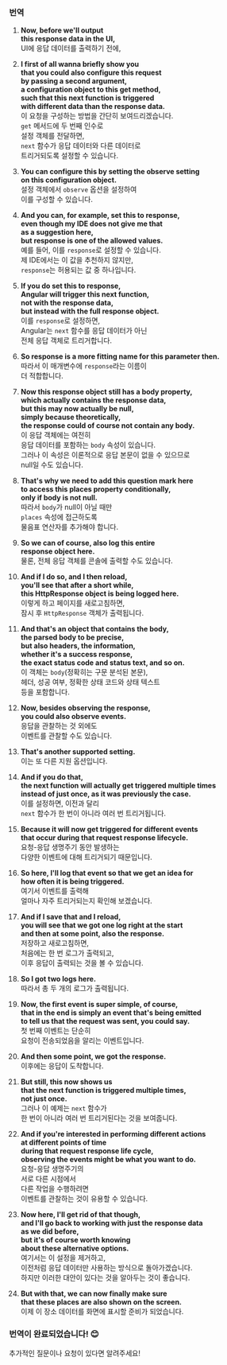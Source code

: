### 번역

1. **Now, before we'll output**  
   **this response data in the UI,**  
   UI에 응답 데이터를 출력하기 전에,

2. **I first of all wanna briefly show you**  
   **that you could also configure this request**  
   **by passing a second argument,**  
   **a configuration object to this get method,**  
   **such that this next function is triggered**  
   **with different data than the response data.**  
   이 요청을 구성하는 방법을 간단히 보여드리겠습니다.  
   `get` 메서드에 두 번째 인수로  
   설정 객체를 전달하면,  
   `next` 함수가 응답 데이터와 다른 데이터로  
   트리거되도록 설정할 수 있습니다.

3. **You can configure this by setting the observe setting**  
   **on this configuration object.**  
   설정 객체에서 `observe` 옵션을 설정하여  
   이를 구성할 수 있습니다.

4. **And you can, for example, set this to response,**  
   **even though my IDE does not give me that**  
   **as a suggestion here,**  
   **but response is one of the allowed values.**  
   예를 들어, 이를 `response`로 설정할 수 있습니다.  
   제 IDE에서는 이 값을 추천하지 않지만,  
   `response`는 허용되는 값 중 하나입니다.

5. **If you do set this to response,**  
   **Angular will trigger this next function,**  
   **not with the response data,**  
   **but instead with the full response object.**  
   이를 `response`로 설정하면,  
   Angular는 `next` 함수를 응답 데이터가 아닌  
   전체 응답 객체로 트리거합니다.

6. **So response is a more fitting name for this parameter then.**  
   따라서 이 매개변수에 `response`라는 이름이  
   더 적합합니다.

7. **Now this response object still has a body property,**  
   **which actually contains the response data,**  
   **but this may now actually be null,**  
   **simply because theoretically,**  
   **the response could of course not contain any body.**  
   이 응답 객체에는 여전히  
   응답 데이터를 포함하는 `body` 속성이 있습니다.  
   그러나 이 속성은 이론적으로 응답 본문이 없을 수 있으므로  
   null일 수도 있습니다.

8. **That's why we need to add this question mark here**  
   **to access this places property conditionally,**  
   **only if body is not null.**  
   따라서 `body`가 null이 아닐 때만  
   `places` 속성에 접근하도록  
   물음표 연산자를 추가해야 합니다.

9. **So we can of course, also log this entire**  
   **response object here.**  
   물론, 전체 응답 객체를 콘솔에 출력할 수도 있습니다.

10. **And if I do so, and I then reload,**  
    **you'll see that after a short while,**  
    **this HttpResponse object is being logged here.**  
    이렇게 하고 페이지를 새로고침하면,  
    잠시 후 `HttpResponse` 객체가 출력됩니다.

11. **And that's an object that contains the body,**  
    **the parsed body to be precise,**  
    **but also headers, the information,**  
    **whether it's a success response,**  
    **the exact status code and status text, and so on.**  
    이 객체는 `body`(정확히는 구문 분석된 본문),  
    헤더, 성공 여부, 정확한 상태 코드와 상태 텍스트  
    등을 포함합니다.

12. **Now, besides observing the response,**  
    **you could also observe events.**  
    응답을 관찰하는 것 외에도  
    이벤트를 관찰할 수도 있습니다.

13. **That's another supported setting.**  
    이는 또 다른 지원 옵션입니다.

14. **And if you do that,**  
    **the next function will actually get triggered multiple times**  
    **instead of just once, as it was previously the case.**  
    이를 설정하면, 이전과 달리  
    `next` 함수가 한 번이 아니라 여러 번 트리거됩니다.

15. **Because it will now get triggered for different events**  
    **that occur during that request response lifecycle.**  
    요청-응답 생명주기 동안 발생하는  
    다양한 이벤트에 대해 트리거되기 때문입니다.

16. **So here, I'll log that event so that we get an idea for**  
    **how often it is being triggered.**  
    여기서 이벤트를 출력해  
    얼마나 자주 트리거되는지 확인해 보겠습니다.

17. **And if I save that and I reload,**  
    **you will see that we got one log right at the start**  
    **and then at some point, also the response.**  
    저장하고 새로고침하면,  
    처음에는 한 번 로그가 출력되고,  
    이후 응답이 출력되는 것을 볼 수 있습니다.

18. **So I got two logs here.**  
    따라서 총 두 개의 로그가 출력됩니다.

19. **Now, the first event is super simple, of course,**  
    **that in the end is simply an event that's being emitted**  
    **to tell us that the request was sent, you could say.**  
    첫 번째 이벤트는 단순히  
    요청이 전송되었음을 알리는 이벤트입니다.

20. **And then some point, we got the response.**  
    이후에는 응답이 도착합니다.

21. **But still, this now shows us**  
    **that the next function is triggered multiple times,**  
    **not just once.**  
    그러나 이 예제는 `next` 함수가  
    한 번이 아니라 여러 번 트리거된다는 것을 보여줍니다.

22. **And if you're interested in performing different actions**  
    **at different points of time**  
    **during that request response life cycle,**  
    **observing the events might be what you want to do.**  
    요청-응답 생명주기의  
    서로 다른 시점에서  
    다른 작업을 수행하려면  
    이벤트를 관찰하는 것이 유용할 수 있습니다.

23. **Now here, I'll get rid of that though,**  
    **and I'll go back to working with just the response data**  
    **as we did before,**  
    **but it's of course worth knowing**  
    **about these alternative options.**  
    여기서는 이 설정을 제거하고,  
    이전처럼 응답 데이터만 사용하는 방식으로 돌아가겠습니다.  
    하지만 이러한 대안이 있다는 것을 알아두는 것이 좋습니다.

24. **But with that, we can now finally make sure**  
    **that these places are also shown on the screen.**  
    이제 이 장소 데이터를 화면에 표시할 준비가 되었습니다.

### 번역이 완료되었습니다! 😊
추가적인 질문이나 요청이 있다면 알려주세요!
